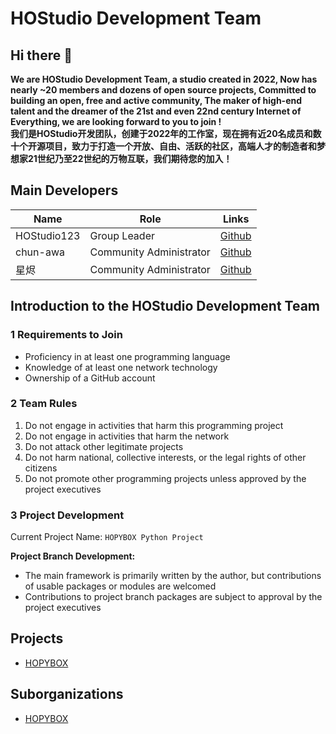 # HOStudio Development Team
## Hi there 👋
<b>We are HOStudio Development Team, a studio created in 2022, Now has nearly ~20 members and dozens of open source projects, Committed to building an open, free and active community, The maker of high-end talent and the dreamer of the 21st and even 22nd century Internet of Everything, we are looking forward to you to join !<br>
我们是HOStudio开发团队，创建于2022年的工作室，现在拥有近20名成员和数十个开源项目，致力于打造一个开放、自由、活跃的社区，高端人才的制造者和梦想家21世纪乃至22世纪的万物互联，我们期待您的加入！</b>

## Main Developers
**Name**|**Role**|**Links**|
--------|--------|---------|
HOStudio123|Group Leader|[Github](https://github.com/HOStudio123)
chun-awa|Community Administrator|[Github](https://github.com/chun-awa)
星烬|Community Administrator|[Github](https://github.com/206918)

## Introduction to the HOStudio Development Team

### 1 Requirements to Join
- Proficiency in at least one programming language
- Knowledge of at least one network technology
- Ownership of a GitHub account

### 2 Team Rules
1. Do not engage in activities that harm this programming project
2. Do not engage in activities that harm the network
3. Do not attack other legitimate projects
4. Do not harm national, collective interests, or the legal rights of other citizens
5. Do not promote other programming projects unless approved by the project executives

### 3 Project Development
Current Project Name: `HOPYBOX Python Project`

**Project Branch Development:**
- The main framework is primarily written by the author, but contributions of usable packages or modules are welcomed
- Contributions to project branch packages are subject to approval by the project executives

## Projects
- [HOPYBOX](https://github.com/HOStudio123/HOPYBOX)

## Suborganizations
- [HOPYBOX](https://github.com/HOPYBOX)
